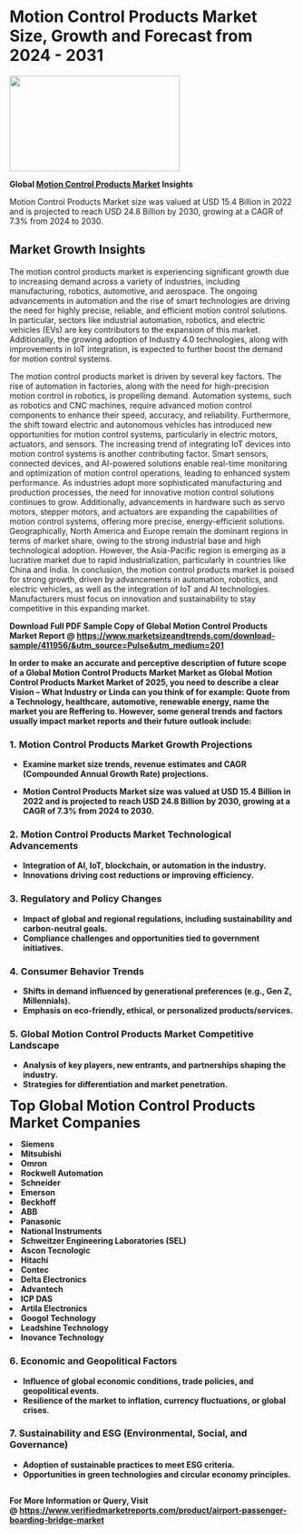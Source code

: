 <H1>Motion Control Products Market Size, Growth and Forecast from 2024 - 2031</H1><img class="aligncenter size-medium wp-image-584254" src="https://thirdeyenews.in/wp-content/uploads/2024/09/Global-Market-Research-300x168.jpeg" alt="" width="300" height="168" /><p><strong>Global&nbsp;<a href="https://www.marketsizeandtrends.com/download-sample/411956/&amp;utm_source=Pulse&amp;utm_medium=201">Motion Control Products Market</a> Insights</strong></p><p>Motion Control Products Market size was valued at USD 15.4 Billion in 2022 and is projected to reach USD 24.8 Billion by 2030, growing at a CAGR of 7.3% from 2024 to 2030.</p><p><h2>Market Growth Insights</h2> <p>The motion control products market is experiencing significant growth due to increasing demand across a variety of industries, including manufacturing, robotics, automotive, and aerospace. The ongoing advancements in automation and the rise of smart technologies are driving the need for highly precise, reliable, and efficient motion control solutions. In particular, sectors like industrial automation, robotics, and electric vehicles (EVs) are key contributors to the expansion of this market. Additionally, the growing adoption of Industry 4.0 technologies, along with improvements in IoT integration, is expected to further boost the demand for motion control systems.</p> <p><strong></strong></p> <p>The motion control products market is driven by several key factors. The rise of automation in factories, along with the need for high-precision motion control in robotics, is propelling demand. Automation systems, such as robotics and CNC machines, require advanced motion control components to enhance their speed, accuracy, and reliability. Furthermore, the shift toward electric and autonomous vehicles has introduced new opportunities for motion control systems, particularly in electric motors, actuators, and sensors. The increasing trend of integrating IoT devices into motion control systems is another contributing factor. Smart sensors, connected devices, and AI-powered solutions enable real-time monitoring and optimization of motion control operations, leading to enhanced system performance. As industries adopt more sophisticated manufacturing and production processes, the need for innovative motion control solutions continues to grow. Additionally, advancements in hardware such as servo motors, stepper motors, and actuators are expanding the capabilities of motion control systems, offering more precise, energy-efficient solutions. Geographically, North America and Europe remain the dominant regions in terms of market share, owing to the strong industrial base and high technological adoption. However, the Asia-Pacific region is emerging as a lucrative market due to rapid industrialization, particularly in countries like China and India. In conclusion, the motion control products market is poised for strong growth, driven by advancements in automation, robotics, and electric vehicles, as well as the integration of IoT and AI technologies. Manufacturers must focus on innovation and sustainability to stay competitive in this expanding market.</p> <p><strong></p><p><span class=""><strong>Download Full PDF Sample Copy of Global Motion Control Products Market Report</strong> @ <a href="https://www.marketsizeandtrends.com/download-sample/411956/&amp;utm_source=Pulse&amp;utm_medium=201" target="_blank">https://www.marketsizeandtrends.com/download-sample/411956/&amp;utm_source=Pulse&amp;utm_medium=201</a></span></p><p>In order to make an accurate and perceptive description of future scope of a Global&nbsp;Motion Control Products Market Market as Global&nbsp;Motion Control Products Market Market of 2025, you need to describe a clear Vision &ndash; What Industry or Linda can you think of for example: Quote from a Technology, healthcare, automotive, renewable energy, name the market you are Reffering to. However, some general trends and factors usually impact market reports and their future outlook include:</p><h3>1.&nbsp;<strong>Motion Control Products Market Growth Projections</strong></h3><ul><li>Examine market size trends, revenue estimates and CAGR (Compounded Annual Growth Rate) projections.</li><li><p>Motion Control Products Market size was valued at USD 15.4 Billion in 2022 and is projected to reach USD 24.8 Billion by 2030, growing at a CAGR of 7.3% from 2024 to 2030.</p></li></ul><h3>2.&nbsp;<strong>Motion Control Products Market Technological Advancements</strong></h3><ul><li>Integration of AI, IoT, blockchain, or automation in the industry.</li><li>Innovations driving cost reductions or improving efficiency.</li></ul><h3>3.&nbsp;<strong>Regulatory and Policy Changes</strong></h3><ul><li>Impact of global and regional regulations, including sustainability and carbon-neutral goals.</li><li>Compliance challenges and opportunities tied to government initiatives.</li></ul><h3>4.&nbsp;<strong>Consumer Behavior Trends</strong></h3><ul><li>Shifts in demand influenced by generational preferences (e.g., Gen Z, Millennials).</li><li>Emphasis on eco-friendly, ethical, or personalized products/services.</li></ul><h3>5.&nbsp;<strong>Global Motion Control Products Market Competitive Landscape</strong></h3><ul><li>Analysis of key players, new entrants, and partnerships shaping the industry.</li><li>Strategies for differentiation and market penetration.</li></ul><p data-pm-slice="1 1 []"><span style="color: inherit; font-family: inherit; font-size: 25px;">Top Global Motion Control Products Market Companies</span></p><div class="" data-test-id=""><p><li>Siemens</li><li> Mitsubishi</li><li> Omron</li><li> Rockwell Automation</li><li> Schneider</li><li> Emerson</li><li> Beckhoff</li><li> ABB</li><li> Panasonic</li><li> National Instruments</li><li> Schweitzer Engineering Laboratories (SEL)</li><li> Ascon Tecnologic</li><li> Hitachi</li><li> Contec</li><li> Delta Electronics</li><li> Advantech</li><li> ICP DAS</li><li> Artila Electronics</li><li> Googol Technology</li><li> Leadshine Technology</li><li> Inovance Technology</li></p></div><h3>6.&nbsp;<strong>Economic and Geopolitical Factors</strong></h3><ul><li>Influence of global economic conditions, trade policies, and geopolitical events.</li><li>Resilience of the market to inflation, currency fluctuations, or global crises.</li></ul><h3>7.&nbsp;<strong>Sustainability and ESG (Environmental, Social, and Governance)</strong></h3><ul><li>Adoption of sustainable practices to meet ESG criteria.</li><li>Opportunities in green technologies and circular economy principles.</li></ul><h2><strong style="font-size: 14px;">For More Information or Query, Visit @&nbsp;</strong><a style="background-color: #ffffff; font-size: 14px;" href="https://www.marketsizeandtrends.com/report/motion-control-products-market/" target="_blank">https://www.verifiedmarketreports.com/product/airport-passenger-boarding-bridge-market</a></h2>
